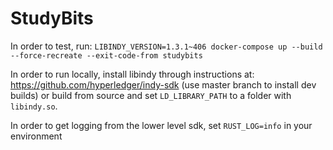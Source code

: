 # StudyBits

In order to test, run: `LIBINDY_VERSION=1.3.1~406 docker-compose up --build --force-recreate --exit-code-from studybits`

In order to run locally, install libindy through instructions at: https://github.com/hyperledger/indy-sdk (use master branch to install dev builds)
or build from source and set `LD_LIBRARY_PATH` to a folder with `libindy.so`.

In order to get logging from the lower level sdk, set `RUST_LOG=info` in your environment